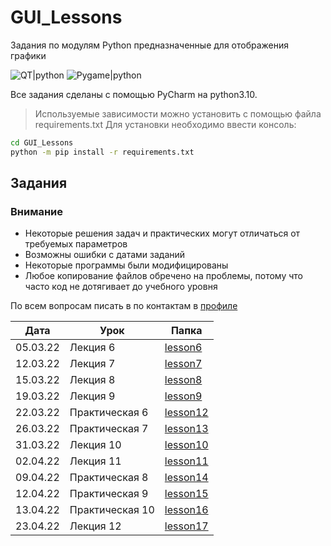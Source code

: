 # GUI_Lessons
Задания по модулям Python предназначенные для отображения графики 


![QT|python](https://media.tproger.ru/uploads/2018/03/py-qt-designer-1-880x308.png)
![Pygame|python](https://exlmoto.ru/wp-content/Images/ZN5R/29_zn5.jpg)

Все задания сделаны с помощью PyCharm на python3.10.
> Используемые зависимости можно установить с помощью файла requirements.txt
> Для установки необходимо ввести консоль:
```sh
cd GUI_Lessons
python -m pip install -r requirements.txt
```

## Задания

### Внимание
- Некоторые решения задач и практических могут отличаться от требуемых параметров
- Возможны ошибки с датами заданий
- Некоторые программы были модифицированы
- Любое копирование файлов обречено на проблемы, потому что часто код не дотягивает до учебного уровня 

 По всем вопросам писать в по контактам в [профиле](https://github.com/Animila)

| Дата     | Урок            | Папка             |
|----------|-----------------|-------------------|
| 05.03.22 | Лекция 6        | [lesson6][lec6]   |
| 12.03.22 | Лекция 7        | [lesson7][lec7]   |
| 15.03.22 | Лекция 8        | [lesson8][lec8]   |
| 19.03.22 | Лекция 9        | [lesson9][lec9]   |
| 22.03.22 | Практическая 6  | [lesson12][prac6] |
| 26.03.22 | Практическая 7  | [lesson13][prac7] |
| 31.03.22 | Лекция 10       | [lesson10][lec10] |
| 02.04.22 | Лекция 11       | [lesson11][lec11] |
| 09.04.22 | Практическая 8  | [lesson14][lec8]  |
| 12.04.22 | Практическая 9  | [lesson15][lec9]  |
| 13.04.22 | Практическая 10 | [lesson16][lec10] |
| 23.04.22 | Лекция 12       | [lesson17][lec12] |


[lec6]: <https://github.com/Animila/GUI_lesson/tree/main/lesson6>
[lec7]: <https://github.com/Animila/GUI_lesson/tree/main/lesson7>
[lec8]: <https://github.com/Animila/GUI_lesson/tree/main/lesson8>
[lec9]: <https://github.com/Animila/GUI_lesson/tree/main/lesson9>
[lec10]: <https://github.com/Animila/GUI_lesson/tree/main/lesson10>
[lec11]: <https://github.com/Animila/GUI_lesson/tree/main/lesson11>
[lec12]: <https://github.com/Animila/GUI_lesson/tree/main/lesson17>

[prac6]: <https://github.com/Animila/GUI_lesson/tree/main/lesson12>
[prac7]: <https://github.com/Animila/GUI_lesson/tree/main/lesson13>
[prac8]: <https://github.com/Animila/GUI_lesson/tree/main/lesson14>
[prac9]: <https://github.com/Animila/GUI_lesson/tree/main/lesson15>
[prac10]: <https://github.com/Animila/GUI_lesson/tree/main/lesson16>
